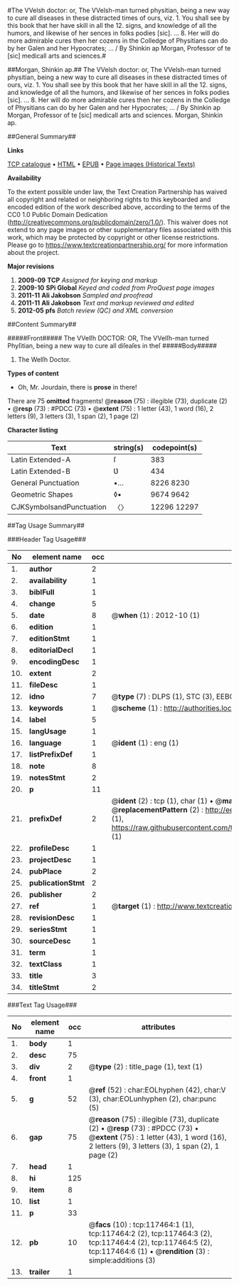 #The VVelsh doctor: or, The VVelsh-man turned physitian, being a new way to cure all diseases in these distracted times of ours, viz. 1. You shall see by this book that her have skill in all the 12. signs, and knowledge of all the humors, and likewise of her sences in folks podies [sic]. ... 8. Her will do more admirable cures then her cozens in the Colledge of Physitians can do by her Galen and her Hypocrates; ... / By Shinkin ap Morgan, Professor of te [sic] medicall arts and sciences.#

##Morgan, Shinkin ap.##
The VVelsh doctor: or, The VVelsh-man turned physitian, being a new way to cure all diseases in these distracted times of ours, viz. 1. You shall see by this book that her have skill in all the 12. signs, and knowledge of all the humors, and likewise of her sences in folks podies [sic]. ... 8. Her will do more admirable cures then her cozens in the Colledge of Physitians can do by her Galen and her Hypocrates; ... / By Shinkin ap Morgan, Professor of te [sic] medicall arts and sciences.
Morgan, Shinkin ap.

##General Summary##

**Links**

[TCP catalogue](http://www.ota.ox.ac.uk/tcp/)  • 
[HTML](http://tei.it.ox.ac.uk/tcp/Texts-HTML/free/A96/A96188.html)  • 
[EPUB](http://tei.it.ox.ac.uk/tcp/Texts-EPUB/free/A96/A96188.epub) • 
[Page images (Historical Texts)](https://historicaltexts.jisc.ac.uk/eebo-99865227e)

**Availability**

To the extent possible under law, the Text Creation Partnership has waived all copyright and related or neighboring rights to this keyboarded and encoded edition of the work described above, according to the terms of the CC0 1.0 Public Domain Dedication (http://creativecommons.org/publicdomain/zero/1.0/). This waiver does not extend to any page images or other supplementary files associated with this work, which may be protected by copyright or other license restrictions. Please go to https://www.textcreationpartnership.org/ for more information about the project.

**Major revisions**

1. __2009-09__ __TCP__ *Assigned for keying and markup*
1. __2009-10__ __SPi Global__ *Keyed and coded from ProQuest page images*
1. __2011-11__ __Ali Jakobson__ *Sampled and proofread*
1. __2011-11__ __Ali Jakobson__ *Text and markup reviewed and edited*
1. __2012-05__ __pfs__ *Batch review (QC) and XML conversion*

##Content Summary##

#####Front#####
The VVelſh DOCTOR: OR, The VVelſh-man turned Phyſitian, being a new way to cure all diſeaſes in theſ
#####Body#####

1. The Welſh Doctor.

**Types of content**

  * Oh, Mr. Jourdain, there is **prose** in there!

There are 75 **omitted** fragments! 
 @__reason__ (75) : illegible (73), duplicate (2)  •  @__resp__ (73) : #PDCC (73)  •  @__extent__ (75) : 1 letter (43), 1 word (16), 2 letters (9), 3 letters (3), 1 span (2), 1 page (2)

**Character listing**


|Text|string(s)|codepoint(s)|
|---|---|---|
|Latin Extended-A|ſ|383|
|Latin Extended-B|Ʋ|434|
|General Punctuation|•…|8226 8230|
|Geometric Shapes|◊▪|9674 9642|
|CJKSymbolsandPunctuation|〈〉|12296 12297|

##Tag Usage Summary##

###Header Tag Usage###

|No|element name|occ|attributes|
|---|---|---|---|
|1.|__author__|2||
|2.|__availability__|1||
|3.|__biblFull__|1||
|4.|__change__|5||
|5.|__date__|8| @__when__ (1) : 2012-10 (1)|
|6.|__edition__|1||
|7.|__editionStmt__|1||
|8.|__editorialDecl__|1||
|9.|__encodingDesc__|1||
|10.|__extent__|2||
|11.|__fileDesc__|1||
|12.|__idno__|7| @__type__ (7) : DLPS (1), STC (3), EEBO-CITATION (1), PROQUEST (1), VID (1)|
|13.|__keywords__|1| @__scheme__ (1) : http://authorities.loc.gov/ (1)|
|14.|__label__|5||
|15.|__langUsage__|1||
|16.|__language__|1| @__ident__ (1) : eng (1)|
|17.|__listPrefixDef__|1||
|18.|__note__|8||
|19.|__notesStmt__|2||
|20.|__p__|11||
|21.|__prefixDef__|2| @__ident__ (2) : tcp (1), char (1)  •  @__matchPattern__ (2) : ([0-9\-]+):([0-9IVX]+) (1), (.+) (1)  •  @__replacementPattern__ (2) : http://eebo.chadwyck.com/downloadtiff?vid=$1&page=$2 (1), https://raw.githubusercontent.com/textcreationpartnership/Texts/master/tcpchars.xml#$1 (1)|
|22.|__profileDesc__|1||
|23.|__projectDesc__|1||
|24.|__pubPlace__|2||
|25.|__publicationStmt__|2||
|26.|__publisher__|2||
|27.|__ref__|1| @__target__ (1) : http://www.textcreationpartnership.org/docs/. (1)|
|28.|__revisionDesc__|1||
|29.|__seriesStmt__|1||
|30.|__sourceDesc__|1||
|31.|__term__|1||
|32.|__textClass__|1||
|33.|__title__|3||
|34.|__titleStmt__|2||


###Text Tag Usage###

|No|element name|occ|attributes|
|---|---|---|---|
|1.|__body__|1||
|2.|__desc__|75||
|3.|__div__|2| @__type__ (2) : title_page (1), text (1)|
|4.|__front__|1||
|5.|__g__|52| @__ref__ (52) : char:EOLhyphen (42), char:V (3), char:EOLunhyphen (2), char:punc (5)|
|6.|__gap__|75| @__reason__ (75) : illegible (73), duplicate (2)  •  @__resp__ (73) : #PDCC (73)  •  @__extent__ (75) : 1 letter (43), 1 word (16), 2 letters (9), 3 letters (3), 1 span (2), 1 page (2)|
|7.|__head__|1||
|8.|__hi__|125||
|9.|__item__|8||
|10.|__list__|1||
|11.|__p__|33||
|12.|__pb__|10| @__facs__ (10) : tcp:117464:1 (1), tcp:117464:2 (2), tcp:117464:3 (2), tcp:117464:4 (2), tcp:117464:5 (2), tcp:117464:6 (1)  •  @__rendition__ (3) : simple:additions (3)|
|13.|__trailer__|1||
